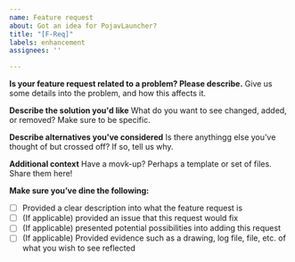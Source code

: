 ```yaml
---
name: Feature request
about: Got an idea for PojavLauncher?
title: "[F-Req]"
labels: enhancement
assignees: ''

---
```


**Is your feature request related to a problem? Please describe.**
Give us some details into the problem, and how this affects it.

**Describe the solution you'd like**
What do you want to see changed, added, or removed? Make sure to be specific.

**Describe alternatives you've considered**
Is there anythingg else you’ve thought of but crossed off? If so, tell us why.

**Additional context**
Have a movk-up? Perhaps a template or set of files. Share them here!

**Make sure you’ve dine the following:**
- [ ] Provided a clear description into what the feature request is
- [ ] (If applicable) provided an issue that this request would fix
- [ ] (If applicable) presented potential possibilities into adding this request
- [ ] (If applicable) Provided evidence such as a drawing, log file, file, etc. of what you wish to see reflected
